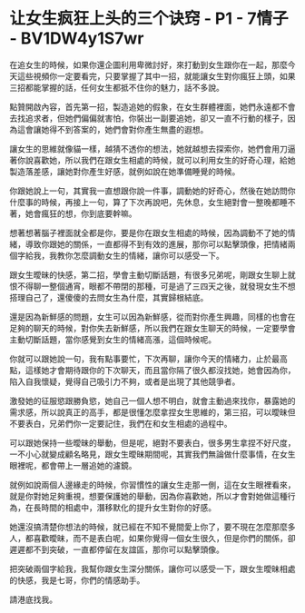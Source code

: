 # 让女生疯狂上头的三个诀窍 - P1 - 7情子 - BV1DW4y1S7wr

在追女生的時候，如果你還企圖利用卑微討好，來打動到女生跟你在一起，那麼今天這些視頻你一定要看完，只要掌握了其中一招，就能讓女生對你瘋狂上頭，如果三招都能掌握的話，任何女生都抵不住你的魅力，話不多說。

點贊開啟內容，首先第一招，製造追她的假象，在女生群體裡面，她們永遠都不會去找追求者，但她們偏偏就害怕，你裝出一副要追她，卻又一直不行動的樣子，因為這會讓她得不到答案的，她們會對你產生無盡的遐想。

讓女生的思維就像貓一樣，越猜不透你的想法，她就越想去探索你，她們會用刀逼著你說喜歡她，所以我們在跟女生相處的時候，就可以利用女生的好奇心理，給她製造落差感，讓她對你產生好感，就例如說在她準備睡覺的時候。

你跟她說上一句，其實我一直想跟你說一件事，調動她的好奇心，然後在她訪問你什麼事的時候，再接上一句，算了下次再說吧，先休息，女生絕對會一整晚都睡不著，她會瘋狂的想，你到底要幹嘛。

想著想著腦子裡面就全都是你，要是你在跟女生相處的時候，因為調動不了她的情緒，導致你跟她的關係，一直都得不到有效的進展，那你可以點擊頭像，把情緒兩個字給我，我教你怎麼調動女生的情緒，讓你可以感受一下。

跟女生曖昧的快感，第二招，學會主動切斷話題，有很多兄弟呢，剛跟女生聊上就恨不得聊一整個通宵，眼都不帶閉的那種，可是過了三四天之後，就發現女生不想搭理自己了，還傻傻的去問女生為什麼，其實歸根結底。

還是因為新鮮感的問題，女生可以因為新鮮感，從而對你產生興趣，同樣的也會在足夠的聊天的時候，對你失去新鮮感，所以我們在跟女生聊天的時候，一定要學會主動切斷話題，當你感覺到女生的情緒高漲，這個時候呢。

你就可以跟她說一句，我有點事要忙，下次再聊，讓你今天的情緒力，止於最高點，這樣她才會期待跟你的下次聊天，而且當你隔了很久都沒找她，她會因為你，陷入自我懷疑，覺得自己吸引力不夠，或者是出現了其他競爭者。

激發她的征服慾跟勝負慾，她自己一個人想不明白，就會主動過來找你，暴露她的需求感，所以說真正的高手，都是很懂怎麼拿捏女生思維的，第三招，可以曖昧但不要表白，兄弟們你一定要記住，我們在和女生相處的過程中。

可以跟她保持一些曖昧的舉動，但是呢，絕對不要表白，很多男生拿捏不好尺度，一不小心就變成顧名略見，跟女生曖昧期間呢，其實我們無論做什麼事情，在女生眼裡呢，都會帶上一層追她的濾鏡。

就例如說兩個人邊緣走的時候，你習慣性的讓女生走那一側，這在女生眼裡看來，就是你對她足夠重視，想要保護她的舉動，因為你喜歡她，所以才會對她做這種行為，在長時間的相處中，潛移默化的提升女生對你的好感。

她還沒搞清楚你想法的時候，就已經在不知不覺間愛上你了，要不現在怎麼那麼多人，都喜歡曖昧，而不是表白呢，如果你覺得一個女生很久，但是你們的關係，卻遲遲都不到突破，一直都停留在友誼區，那你可以點擊頭像。

把突破兩個字給我，我幫你跟女生深分關係，讓你可以感受一下，跟女生曖昧相處的快感，我是七哥，你們的情感助手。

請港底找我。